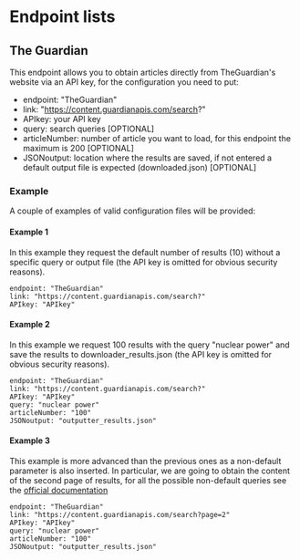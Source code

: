 # Endpoint lists

## The Guardian
This endpoint allows you to obtain articles directly from TheGuardian's website via an API key, for the configuration you need to put:

- endpoint: "TheGuardian"
- link: "https://content.guardianapis.com/search?"
- APIkey: your API key
- query: search queries [OPTIONAL]
- articleNumber: number of article you want to load, for this endpoint the maximum is 200 [OPTIONAL]
- JSONoutput: location where the results are saved, if not entered a default output file is expected (downloaded.json) [OPTIONAL]

### Example
A couple of examples of valid configuration files will be provided:

#### Example 1
In this example they request the default number of results (10) without a specific query or output file (the API key is omitted for obvious security reasons).

    endpoint: "TheGuardian"
    link: "https://content.guardianapis.com/search?"
    APIkey: "APIkey"

#### Example 2
In this example we request 100 results with the query "nuclear power" and save the results to downloader_results.json (the API key is omitted for obvious security reasons).

    endpoint: "TheGuardian"
    link: "https://content.guardianapis.com/search?"
    APIkey: "APIkey"
    query: "nuclear power"
    articleNumber: "100"
    JSONoutput: "outputter_results.json"

#### Example 3
This example is more advanced than the previous ones as a non-default parameter is also inserted. In particular, we are going to obtain the content of the second page of results, for all the possible non-default queries see the [official documentation](https://open-platform.theguardian.com/documentation/)

    endpoint: "TheGuardian"
    link: "https://content.guardianapis.com/search?page=2"
    APIkey: "APIkey"
    query: "nuclear power"
    articleNumber: "100"
    JSONoutput: "outputter_results.json"
